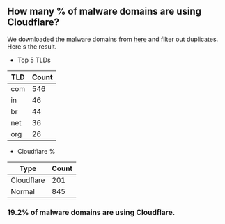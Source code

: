 ## How many % of malware domains are using Cloudflare?


We downloaded the malware domains from [here](https://urlhaus.abuse.ch) and filter out duplicates.
Here's the result.


[//]: # (start replacement)


- Top 5 TLDs

| TLD | Count |
| --- | --- |
| com | 546 |
| in | 46 |
| br | 44 |
| net | 36 |
| org | 26 |


- Cloudflare %

| Type | Count |
| --- | --- |
| Cloudflare | 201 |
| Normal | 845 |


### 19.2% of malware domains are using Cloudflare.